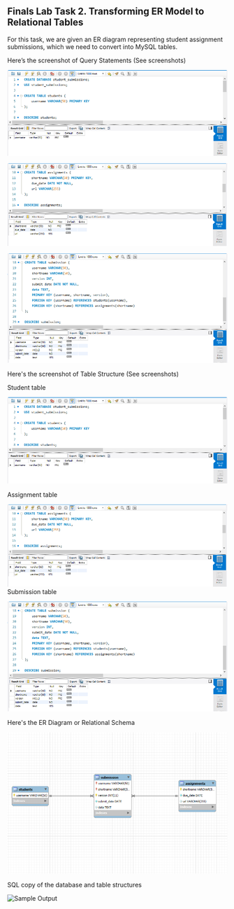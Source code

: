 ## Finals Lab Task 2. Transforming ER Model to Relational Tables
For this task, we are given an ER diagram representing student assignment submissions, which we need to convert into MySQL tables.

Here’s the screenshot of Query Statements (See screenshots)

![Sample Output](images/STUDENTS.1.PNG)

![Sample Output](images/ASSIGNMENTS.1.PNG)

![Sample Output](images/SUBMISSION.1.PNG)

Here's the screenshot of Table Structure (See screenshots)

Student table

  
![Sample Output](images/STUDENTS.1.PNG)

Assignment table

  
![Sample Output](images/ASSIGNMENTS.1.PNG)
Submission table

  
![Sample Output](images/SUBMISSION.1.PNG)

Here's the ER Diagram or Relational Schema

![Sample Output](images/DIAGRAM.1.PNG)

SQL copy of the database and table structures

![Sample Output](images/task2_code.png)
